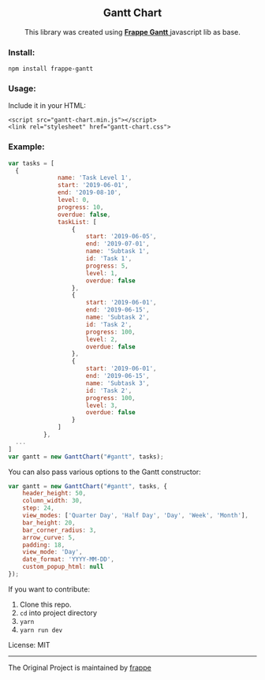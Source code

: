 <div align="center">
    <h2>Gantt Chart</h2>
    <p align="center">
        <p>This library was created using
            <a href="https://frappe.github.io/gantt">
            <b>Frappe Gantt</b>
             </a>javascript lib as base.
         </p>
    </p>
</div>

### Install:
```
npm install frappe-gantt
```

### Usage:
Include it in your HTML:
```
<script src="gantt-chart.min.js"></script>
<link rel="stylesheet" href="gantt-chart.css">
```

### Example:
```js
var tasks = [
  {
              name: 'Task Level 1',
              start: '2019-06-01',
              end: '2019-08-10',
              level: 0,
              progress: 10,
              overdue: false,
              taskList: [
                  {
                      start: '2019-06-05',
                      end: '2019-07-01',
                      name: 'Subtask 1',
                      id: 'Task 1',
                      progress: 5,
                      level: 1,
                      overdue: false
                  },
                  {
                      start: '2019-06-01',
                      end: '2019-06-15',
                      name: 'Subtask 2',
                      id: 'Task 2',
                      progress: 100,
                      level: 2,
                      overdue: false
                  },
                  {
                      start: '2019-06-01',
                      end: '2019-06-15',
                      name: 'Subtask 3',
                      id: 'Task 2',
                      progress: 100,
                      level: 3,
                      overdue: false
                  }
              ]
          },
  ...
]
var gantt = new GanttChart("#gantt", tasks);
```

You can also pass various options to the Gantt constructor:
```js
var gantt = new GanttChart("#gantt", tasks, {
    header_height: 50,
    column_width: 30,
    step: 24,
    view_modes: ['Quarter Day', 'Half Day', 'Day', 'Week', 'Month'],
    bar_height: 20,
    bar_corner_radius: 3,
    arrow_curve: 5,
    padding: 18,
    view_mode: 'Day',   
    date_format: 'YYYY-MM-DD',
    custom_popup_html: null
});
```

If you want to contribute:

1. Clone this repo.
2. `cd` into project directory
3. `yarn`
4. `yarn run dev`

License: MIT

------------------
The Original Project is maintained by [frappe](https://github.com/frappe)
